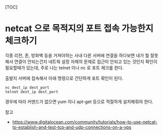 [TOC]

# netcat 으로 목적지의 포트 접속 가능한지 체크하기

각종 리전, 존, 방화벽 등을 거쳐야하는 사내 다른 서버에 연결을 하다보면 내가 뭘 잘못해서 연결이 안되는건지 네트웍 설정 자체의 문제로 접근이 안되고 있는 것인지 확인이 필요할때가 있는데, 주로 나는 telnet 이나 nc 로 포트 체크를 한다.

출발지 서버에 접속해서 아래 명령으로 간단하게 포트 확인이 된다.

```
nc dest_ip dest_port
telnet dest_ip dest_port
```


경우에 따라 커맨드가 없으면 yum 이나 apt-get 등으로 적절하게 설치해줘야 한다.  

참고
- https://www.digitalocean.com/community/tutorials/how-to-use-netcat-to-establish-and-test-tcp-and-udp-connections-on-a-vps
